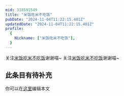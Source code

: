 ```yaml
---
mid: 318591549
title: "米饭吃米不吃饭"
pubDate: "2024-11-04T11:22:15.401Z"
updatedDate: "2024-11-04T11:22:15.401Z"
profile:
  {
    Nickname: ["米饭吃米不吃饭"],
  }
---
```


关注[米饭吃米不吃饭](https://space.bilibili.com/318591549)谢谢喵~ 关注[米饭吃米不吃饭](https://space.bilibili.com/318591549)谢谢喵~

## 此条目有待补充
你可以在[这里](https://github.com/Yuhanawa/VTuber.ICU/edit/master/src/content/v/米饭吃米不吃饭/index.md)编辑本文
